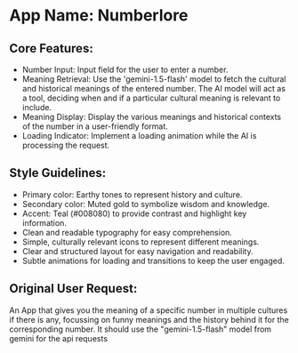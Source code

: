 # **App Name**: Numberlore

## Core Features:

- Number Input: Input field for the user to enter a number.
- Meaning Retrieval: Use the 'gemini-1.5-flash' model to fetch the cultural and historical meanings of the entered number. The AI model will act as a tool, deciding when and if a particular cultural meaning is relevant to include.
- Meaning Display: Display the various meanings and historical contexts of the number in a user-friendly format.
- Loading Indicator: Implement a loading animation while the AI is processing the request.

## Style Guidelines:

- Primary color: Earthy tones to represent history and culture.
- Secondary color: Muted gold to symbolize wisdom and knowledge.
- Accent: Teal (#008080) to provide contrast and highlight key information.
- Clean and readable typography for easy comprehension.
- Simple, culturally relevant icons to represent different meanings.
- Clear and structured layout for easy navigation and readability.
- Subtle animations for loading and transitions to keep the user engaged.

## Original User Request:
An App that gives you the meaning of a specific number in multiple cultures if there is any, focussing on funny meanings and the history behind it for the corresponding number. It should use the "gemini-1.5-flash" model from gemini for the api requests
  